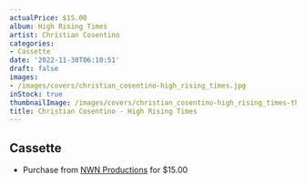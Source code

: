 ```yaml
---
actualPrice: $15.00
album: High Rising Times
artist: Christian Cosentino
categories:
- Cassette
date: '2022-11-30T06:10:51'
draft: false
images:
- /images/covers/christian_cosentino-high_rising_times.jpg
inStock: true
thumbnailImage: /images/covers/christian_cosentino-high_rising_times-thumb.jpg
title: Christian Cosentino - High Rising Times
---
```


## Cassette
* Purchase from [NWN Productions](http://shop.nwnprod.com/index.php?route=product/product&path=73&product_id=28511&sort=pd.name&order=ASC) for $15.00
